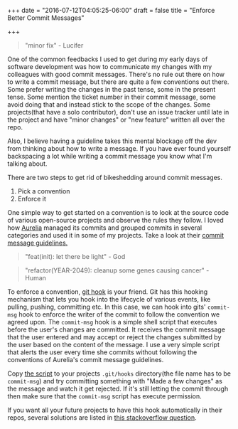 +++
date = "2016-07-12T04:05:25-06:00"
draft = false
title = "Enforce Better Commit Messages"

+++

> "minor fix" - Lucifer

One of the common feedbacks I used to get during my early days of software development was how to communicate my changes with my colleagues with good commit messages. There's no rule out there on how to write a commit message, but there are quite a few conventions out there. Some prefer writing the changes in the past tense, some in the present tense. Some mention the ticket number in their commit message, some avoid doing that and instead stick to the scope of the changes. Some projects(that have a solo contributor), don't use an issue tracker until late in the project and have "minor changes" or "new feature" written all over the repo.

Also, I believe having a guideline takes this mental blockage off the dev from thinking about how to write a message. If you have ever found yourself backspacing a lot while writing a commit message you know what I'm talking about.

There are two steps to get rid of bikeshedding around commit messages.

1. Pick a convention
2. Enforce it

One simple way to get started on a convention is to look at the source code of various open-source projects and observe the rules they follow. I loved how [Aurelia](https://github.com/aurelia/framework) managed its commits and grouped commits in several categories and used it in some of my projects. Take a look at their [commit message guidelines.](https://github.com/DurandalProject/about/blob/master/CONTRIBUTING.md#commit)

> "feat(init): let there be light" - God

> "refactor(YEAR-2049): cleanup some genes causing cancer" - Human

To enforce a convention, [git hook](https://git-scm.com/docs/githooks) is your friend. Git has this hooking mechanism that lets you hook into the lifecycle of various events, like pulling, pushing, committing etc. In this case, we can hook into gits' `commit-msg` hook to enforce the writer of the commit to follow the convention we agreed upon. The `commit-msg` hook is a simple shell script that executes before the user's changes are committed. It receives the commit message that the user entered and may accept or reject the changes submitted by the user based on the content of the message. I use a very simple script that alerts the user every time she commits without following the conventions of Aurelia's commit message guidelines.

Copy [the script](https://gist.github.com/afm-sayem/2cb8343d92f1415e64b90e1ba7cea35e#file-commit-msg) to your projects `.git/hooks` directory(the file name has to be `commit-msg`) and try committing something with "Made a few changes" as the message and watch it get rejected. If it's still letting the commit through then make sure that the `commit-msg` script has execute permission.

If you want all your future projects to have this hook automatically in their repos, several solutions are listed in [this stackoverflow question](http://stackoverflow.com/questions/2293498/git-commit-hooks-global-settings).
